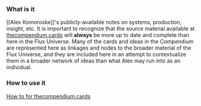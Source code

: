 ### What is it

[[Alex Komoroske]]'s publicly-available notes on systems, production, insight, etc. It is important to recognize that the source material available at [thecompendium.cards](https://thecompendium.cards/) will **always** be more up to date and complete than here in the Flux Universe. Many of the cards and ideas in the Compendium are represented here as linkages and nodes to the broader material of the Flux Universe, and they are included here in an attempt to contextualize them in a broader network of ideas than what Alex may run into as an individual.

### How to use it

[How to for thecompendium.cards](https://medium.com/@komorama/how-to-use-thecompendium-cards-ee8660b16b11)

